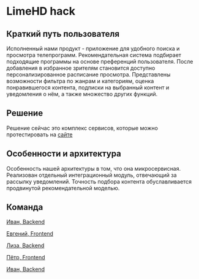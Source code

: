 # LimeHD hack

## Краткий путь пользователя
Исполненный нами продукт - приложение для удобного поиска и просмотра телепрограмм. Рекомендательная система подбирает подходящие программы на основе преференций пользователя. 
После добавления в избранное зрителям становится доступно персонализированное расписание просмотра. 
Представлены возможности фильтра по жанрам и категориям, оценка понравившегося контента, подписки на выбранный контент и уведомления о нём, а также множество других функций.


## Решение
Решение сейчас это комплекс сервисов, которые можно протестировать на [сайте](https://smilefile.ru)

## Особенности и архитектура
Особенность нашей архитектуры в том, что она микросервисная. Реализован отдельный интеграционный модуль, отвечающий за рассылку уведомлений. Точность подбора контента обуславливается продвинутой рекомендательной моделью.

## Команда

[Иван, Backend](https://t.me/avalanche05)

[Евгений, Frontend](https://t.me/shmate)

[Лиза, Backend](https://t.me/lisaanthro)

[Пётр, Frontend](https://t.me/PetrAhtimirov)

[Иван, Backend](https://t.me/maj0rio)


